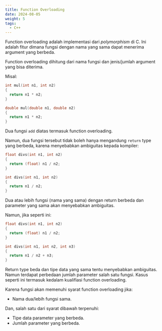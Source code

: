 ```yaml
---
title: Function Overloading
date: 2024-08-05
weight: 5
tags:
  - C++
---
```


Function overloading adalah implementasi dari *polymorphism* di C. Ini adalah fitur dimana fungsi dengan nama yang sama dapat menerima argument yang berbeda.

Function overloading dihitung dari nama fungsi dan jenis/jumlah argument yang bisa diterima.

Misal:

```cpp
int mul(int n1, int n2)
{
  return n1 * n2;
}

double mul(double n1, double n2)
{
  return n1 * n2;
}
```

Dua fungsi `add` diatas termasuk function overloading.

Namun, dua fungsi tersebut tidak boleh hanya mengandung `return` type yang berbeda, karena menyebabkan ambiguitas kepada kompiler:

```c
float divs(int n1, int n2)
{
  return (float) n1 / n2;
}

int divs(int n1, int n2)
{
  return n1 / n2;
}
```

Dua atau lebih fungsi (nama yang sama) dengan return berbeda dan parameter yang sama akan menyebabkan ambiguitas.

Namun, jika seperti ini:

```c
float divs(int n1, int n2)
{
  return (float) n1 / n2;
}

int divs(int n1, int n2, int n3)
{
  return n1 / n2 + n3;
}
```

Return type beda dan tipe data yang sama tentu menyebabkan ambiguitas. Namun terdapat perbedaan jumlah parameter salah satu fungsi. Kasus seperti ini termasuk kedalam kualifiasi function overloading.

Karena fungsi akan memenuhi syarat function overloading jika:

- Nama dua/lebih fungsi sama.

Dan, salah satu dari syarat dibawah terpenuhi:

- Tipe data parameter yang berbeda.
- Jumlah parameter yang berbeda.

